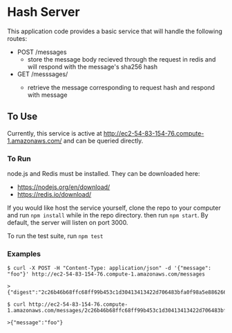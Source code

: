 # Hash Server

This application code provides a basic service that will handle the following routes:
- POST /messages 
  - store the message body recieved through the request in redis and will respond with the message's sha256 hash
- GET /messsages/<SHA256 HASH>
  - retrieve the message corresponding to request hash and respond with message

## To Use
Currently, this service is active at  http://ec2-54-83-154-76.compute-1.amazonaws.com/ and can be queried directly.

### To Run
node.js and Redis must be installed. They can be downloaded here:  
- https://nodejs.org/en/download/    
- https://redis.io/download/

If you would like host the service yourself, clone the repo to your computer and run `npm install` while in the repo directory. then run `npm start`.  By default, the server will listen on port 3000. 


To run the test suite, run `npm test`

### Examples

```
$ curl -X POST -H "Content-Type: application/json" -d '{"message": "foo"}' http://ec2-54-83-154-76.compute-1.amazonaws.com/messages

>{"digest":"2c26b46b68ffc68ff99b453c1d30413413422d706483bfa0f98a5e886266e7ae"}

$ curl http://ec2-54-83-154-76.compute-1.amazonaws.com/messages/2c26b46b68ffc68ff99b453c1d30413413422d706483bfa0f98a5e886266e7ae

>{"message":"foo"}



```
